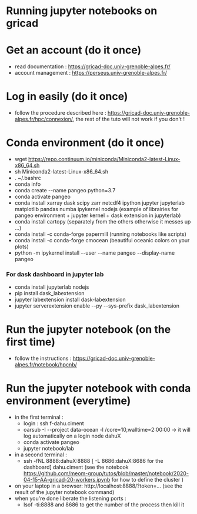 # Running jupyter notebooks on gricad

# Get an account (do it once)
 - read documentation : https://gricad-doc.univ-grenoble-alpes.fr/
 - account management : https://perseus.univ-grenoble-alpes.fr/

# Log in easily (do it once)
 - follow the procedure described here : https://gricad-doc.univ-grenoble-alpes.fr/hpc/connexion/, the rest of the tuto will not work if you don't !
 
# Conda environment (do it once)

 - wget https://repo.continuum.io/miniconda/Miniconda2-latest-Linux-x86_64.sh
 - sh Miniconda2-latest-Linux-x86_64.sh
 - . ~/.bashrc
 - conda info
 - conda create --name pangeo python=3.7
 - conda activate pangeo
 - conda install xarray dask scipy zarr netcdf4 ipython jupyter jupyterlab matplotlib pandas numba ipykernel nodejs (example of librairies for pangeo environment + jupyter kernel + dask extension in jupyterlab)
 - conda install cartopy (separately from the others otherwise it messes up ...)
 - conda install -c conda-forge papermill (running notebooks like scripts)
 - conda install -c conda-forge cmocean (beautiful oceanic colors on your plots)
 - python -m ipykernel install --user --name pangeo --display-name pangeo
 
### For dask dashboard in jupyter lab
 - conda install jupyterlab nodejs
 - pip install dask_labextension
 - jupyter labextension install dask-labextension
 - jupyter serverextension enable --py --sys-prefix dask_labextension
 
# Run the jupyter notebook (on the first time)
 - follow the instructions : https://gricad-doc.univ-grenoble-alpes.fr/notebook/hpcnb/
 
 # Run the jupyter notebook with conda environment (everytime)
 
  - in the first terminal :
     - login : ssh f-dahu.ciment
     - oarsub -I --project data-ocean -l /core=10,walltime=2:00:00 -> it will log automatically on a login node dahuX
     - conda activate pangeo
     - jupyter notebook/lab
  - in a second terminal :
     - ssh -fNL 8888:dahuX:8888  [ -L 8686:dahuX:8686 for the dashboard] dahu.ciment (see the notebook https://github.com/meom-group/tutos/blob/master/notebook/2020-04-15-AA-gricad-20-workers.ipynb for how to define the cluster )
  - on your laptop in a browser: http://localhost:8888/?token=... (see the result of the jupyter notebook command)
  - when you're done liberate the listening ports :
     - lsof -ti:8888 and 8686 to get the number of the process then kill it
